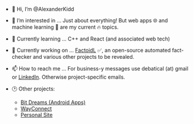 - 👋 Hi, I’m @AlexanderKidd
- 👀 I’m interested in ... Just about everything! But web apps 🌐 and machine learning 🤖 are my current 🔥 topics.
- 🌱 Currently learning ... C++ and React (and associated web tech)
- 🧱 Currently working on ... <a href="https://github.com/AlexanderKidd/FactoidL" target="_blank">FactoidL</a> ✅, an open-source automated fact-checker and various other projects to be revealed.
- 📫 How to reach me ... For business-y messages use debatical (at) gmail or <a href="https://www.linkedin.com/in/alexander-kidd-5baa30109" target="_blank">LinkedIn</a>. Otherwise project-specific emails.

- 🕑 Other projects:
  - <a href="https://play.google.com/store/apps/dev?id=7190442441456634365" target="_blank">Bit Dreams (Android Apps)</a>
  - <a href="https://wayconnect-landscapes.herokuapp.com/" target="_blank">WayConnect</a>
  - <a href="alexander-kidd.com" target="_blank">Personal Site</a>

<!---
AlexanderKidd/AlexanderKidd is a ✨ special ✨ repository because its `README.md` (this file) appears on your GitHub profile.
--->
